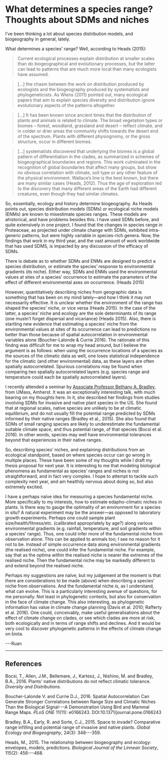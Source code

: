 # What determines a species range? Thoughts about SDMs and niches

I’ve been thinking a lot about species distribution models, and biogeography in general, lately.

What determines a species’ range? Well, according to Heads (2015):

> Current ecological processes explain distribution at smaller scales than do biogeographical and evolutionary processes, but the latter can lead to patterns that are much more local than many ecologists have assumed. 

> […] the chasm between the work on distribution produced by ecologists and the biogeography produced by systematists and phylogeneticists. As Wiens (2011) pointed out, many ecological papers that aim to explain species diversity and distribution ignore evolutionary aspects of the patterns altogether. 

> […] It has been known since ancient times that the distribution of plants and animals is related to climate. The broad vegetation types or biomes – forest, woodland, grassland and desert – reflect climate, and in colder or drier areas the community shifts towards the desert end of the spectrum. Plants with different physiognomy, or the gross structure, occur in different biomes. 

> […] systematists discovered that underlying the biomes is a global pattern of differentiation in the clades, as summarized in schemes of biogeographical boundaries and regions. This work culminated in the recognition of global boundaries that affect many groups, but show no obvious correlation with climate, soil type or any other feature of the physical environment. Wallace’s line is the best known, but there are many similar cases (Heads, 2012). Thus the age of exploration led to the discovery that many different areas of the Earth had different creatures, even though they had similar climates.

So, essentially, ecology and history determine biogeography. As Heads points out, species distribution models (SDMs) or ecological niche models (ENMs) are known to misestimate species ranges. These models are ahistorical, and have problems besides this. I have used SDMs before, and quite extensively in one project. I found that the changes in species range in Proteaceae, as projected under climate change with SDMs, exhibited intra-generic patterns, but were highly variable in species-rich genera. Now, the findings that work in my third year, and the vast amount of work worldwide that has used SDMS, is impacted by any discussion of the efficacy of SDMs.

There is debate as to whether SDMs and ENMs are designed to predict a species distribution, or estimate the species’ response to environmental gradients (its niche). Either way, SDMs and ENMs used the environmental values at sites of a species’ occurrence to estimate the parameters of the effect of different environmental axes on occurrence. (Heads 2015)

However, quantitatively describing niches from geographic data is something that has been on my mind lately—and how I think it may not necessarily effective. It is unclear whether the environment of the range has shaped the species’ niche, or vice versa (Heads 2015). In the case of the latter, a species’ niche and ecology are the sole determinants of its range (one mustn’t forget dispersal and vicariance) (Heads 2015). Also, there is startling new evidence that estimating a species’ niche from the environmental values at sites of its occurrence can lead to predictions no better than those because of spatial autocorrelation in environmental variables alone (Boucher-Lalonde & Currie 2016). The rationale of this findng was difficult for me to wrap my head around, but I believe the argument is as follows: when using the occurrence locations of a species as the sources of the climatic data as well, one loses statistical independence for the climatic (and other environmental) data, as these layers are often spatially autocorrelated. Spurious correlations may be found when comparing two spatially autocorrelated layers (e.g. species range and temperature could each be spatially autocorrelated layers).

I recently attended a seminar by [Associate Professor Bethany A. Bradley](https://scholar.google.com/citations?user=qw0uxPMAAAAJ), from UMass, Amherst. It was an exceptionally interesting talk, with much bearing on my thoughts here. In it, she described her findings from studies involving SDMs for invasive and native plant species in the US. She found that at regional scales, native species are unlikely to be at climatic equilibrium, and do not usually fill the potential range predicted by SDMs informed by their native ranges (Bradley et al., 2015). She also found that SDMs of small ranging species are likely to underestimate the fundamental suitable climate space, and thus potential range, of that species (Bocsi et al. 2016). In other words, species may well have environmental tolerances beyond that experiences in their native ranges.

So, describing species’ niches, and explaining distributions from an ecological standpoint, based on where species occur can go wrong in multiple places. These have been some of my thoughts while I draft my thesis proposal for next year. It is interesting to me that modeling biological phenomena as fundamental as species’ ranges and niches is not straightforward, and in fact very complex. I hope to attempt to tackle such complexity next year, and am healthily nervous about doing so, but also extremely excited.

I have a perhaps naïve idea for measuring a species fundamental niche. More specifically to my interests, how to estimate edapho-climatic niches in plants. Is there way to gauge the optimality of an environment for a species in situ? A natural experiment may be the answer—as opposed to laboratory growth experiments. Perhaps one could sample plant size/health/fitness/etc. (calibrated appropriately by age?) along various environmental gradients (e.g. rainfall, temperature, and soil gradients within a species’ range). Thus, one could infer more of the fundamental niche from observation alone. This can be applied to animals too; I see no reason for it not to be. Instead of simple occurrence data along environmental gradients (the realised niche), one could infer the fundamental niche. For example, say that as the optima within the realised niche is nearer the extremes of the realised niche. Then the fundamental niche may be markedly different to and extend beyond the realised niche.

Perhaps my suggestions are naïve, but my judgement at the moment is that there are considerations to be made (above) when describing a species’ niche from observations. And the fundamental niche is, as I understand, what can evolve. This is a particularly interesting avenue of questions, for me personally. Not least in phylogenetic contexts, but also for conservation in the face of climate change. This also interesting, as phylogenetic information has value in climate change planning (Davis et al. 2010; Rafferty et al. 2016). One could, conceivably, make useful generalisations about the effect of climate change on clades, or see which clades are more at risk, both ecologically and in terms of range shifts and declines. And it would be very cool to discover phylogenetic patterns in the effects of climate change on biota.

---Ruan

---

## References

Bocsi, T., Allen, J.M., Bellemare, J., Kartesz, J., Nishino, M. and Bradley, B.A., 2016. Plants' native distributions do not reflect climatic tolerance. *Diversity and Distributions*.

Boucher-Lalonde V. and Currie D.J., 2016. Spatial Autocorrelation Can Generate Stronger Correlations between Range Size and Climatic Niches Than the Biological Signal---A Demonstration Using Bird and Mammal Range Maps. *PLoS ONE* 11(11): e0166243. DOI:10.1371/journal.pone.0166243

Bradley, B.A., Early, R. and Sorte, C.J., 2015. Space to invade? Comparative range infilling and potential range of invasive and native plants. *Global Ecology and Biogeography*, 24(3): 348---359.

Heads, M., 2015. The relationship between biogeography and ecology: envelopes, models, predictions. *Biological Journal of the Linnean Society*, 115(2): 456---468.
